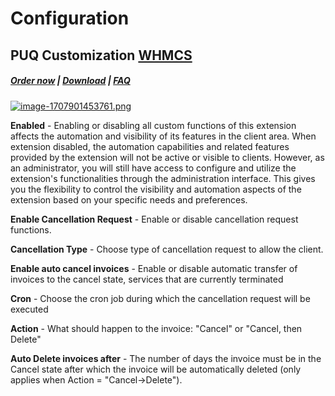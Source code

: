 # Configuration

## PUQ Customization **[WHMCS](https://puqcloud.com/link.php?id=77)**

#####  [Order now](https://puqcloud.com/whmcs-addon-puq-customization.php) | [Download](https://download.puqcloud.com/WHMCS/addons/PUQ-Customization/) | [FAQ](https://faq.puqcloud.com/)

[![image-1707901453761.png](https://doc.puq.info/uploads/images/gallery/2024-02/scaled-1680-/image-1707901453761.png)](https://doc.puq.info/uploads/images/gallery/2024-02/image-1707901453761.png)

**Enabled** - Enabling or disabling all custom functions of this extension affects the automation and visibility of its features in the client area. When extension disabled, the automation capabilities and related features provided by the extension will not be active or visible to clients. However, as an administrator, you will still have access to configure and utilize the extension's functionalities through the administration interface. This gives you the flexibility to control the visibility and automation aspects of the extension based on your specific needs and preferences.

**Enable Cancellation Request** - Enable or disable cancellation request functions.

**Cancellation Type** - Choose type of cancellation request to allow the client.

**Enable auto cancel invoices** - Enable or disable automatic transfer of invoices to the cancel state, services that are currently terminated

**Cron** - Choose the cron job during which the cancellation request will be executed

**Action** - What should happen to the invoice: "Cancel" or "Cancel, then Delete"

**Auto Delete invoices after** - The number of days the invoice must be in the Cancel state after which the invoice will be automatically deleted (only applies when Action = "Cancel-&gt;Delete").
